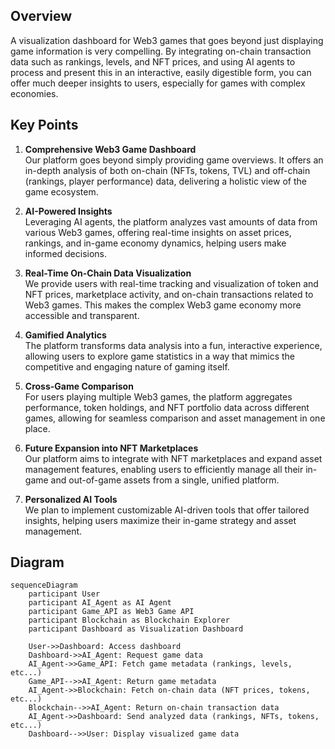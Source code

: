 ## Overview
A visualization dashboard for Web3 games that goes beyond just displaying game information is very compelling. 
By integrating on-chain transaction data such as rankings, levels, and NFT prices, and using AI agents to process and present this in an interactive, easily digestible form, you can offer much deeper insights to users, especially for games with complex economies. 

## Key Points
1. **Comprehensive Web3 Game Dashboard**  
   Our platform goes beyond simply providing game overviews. It offers an in-depth analysis of both on-chain (NFTs, tokens, TVL) and off-chain (rankings, player performance) data, delivering a holistic view of the game ecosystem.

2. **AI-Powered Insights**  
   Leveraging AI agents, the platform analyzes vast amounts of data from various Web3 games, offering real-time insights on asset prices, rankings, and in-game economy dynamics, helping users make informed decisions.

3. **Real-Time On-Chain Data Visualization**  
   We provide users with real-time tracking and visualization of token and NFT prices, marketplace activity, and on-chain transactions related to Web3 games. This makes the complex Web3 game economy more accessible and transparent.

4. **Gamified Analytics**  
   The platform transforms data analysis into a fun, interactive experience, allowing users to explore game statistics in a way that mimics the competitive and engaging nature of gaming itself.

5. **Cross-Game Comparison**  
   For users playing multiple Web3 games, the platform aggregates performance, token holdings, and NFT portfolio data across different games, allowing for seamless comparison and asset management in one place.

6. **Future Expansion into NFT Marketplaces**  
   Our platform aims to integrate with NFT marketplaces and expand asset management features, enabling users to efficiently manage all their in-game and out-of-game assets from a single, unified platform.

7. **Personalized AI Tools**  
   We plan to implement customizable AI-driven tools that offer tailored insights, helping users maximize their in-game strategy and asset management.

## Diagram
```mermaid
sequenceDiagram
    participant User
    participant AI_Agent as AI Agent
    participant Game_API as Web3 Game API
    participant Blockchain as Blockchain Explorer
    participant Dashboard as Visualization Dashboard

    User->>Dashboard: Access dashboard
    Dashboard->>AI_Agent: Request game data
    AI_Agent->>Game_API: Fetch game metadata (rankings, levels, etc...)
    Game_API-->>AI_Agent: Return game metadata
    AI_Agent->>Blockchain: Fetch on-chain data (NFT prices, tokens, etc...)
    Blockchain-->>AI_Agent: Return on-chain transaction data
    AI_Agent->>Dashboard: Send analyzed data (rankings, NFTs, tokens, etc...)
    Dashboard-->>User: Display visualized game data
```
